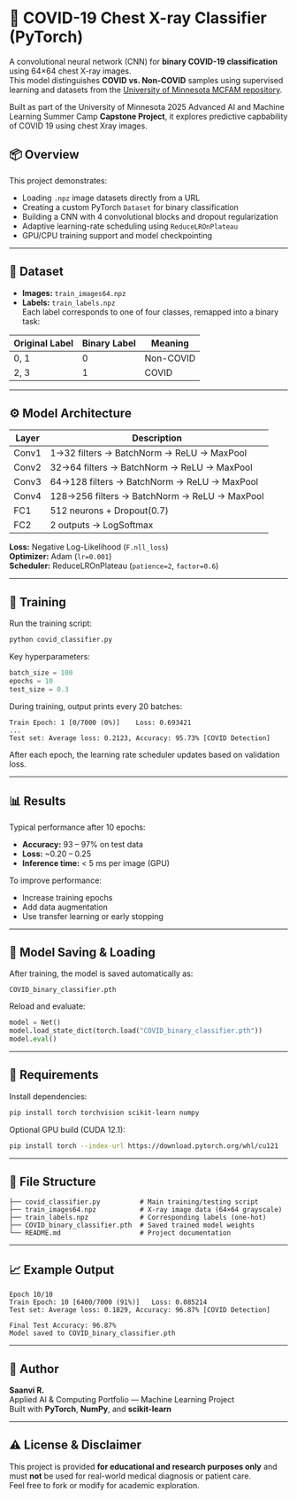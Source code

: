 # 🧠 COVID-19 Chest X-ray Classifier (PyTorch)

A convolutional neural network (CNN) for **binary COVID-19 classification** using 64×64 chest X-ray images.  
This model distinguishes **COVID vs. Non-COVID** samples using supervised learning and datasets from the [University of Minnesota MCFAM repository](http://www-users.math.umn.edu/~jwcalder/MCFAM/).

Built as part of the University of Minnesota 2025 Advanced AI and Machine Learning Summer Camp **Capstone Project**, it explores predictive capbability of COVID 19 using chest Xray images.



## 📦 Overview
This project demonstrates:
- Loading `.npz` image datasets directly from a URL  
- Creating a custom PyTorch `Dataset` for binary classification  
- Building a CNN with 4 convolutional blocks and dropout regularization  
- Adaptive learning-rate scheduling using `ReduceLROnPlateau`  
- GPU/CPU training support and model checkpointing  

---

## 🧩 Dataset
- **Images:** `train_images64.npz`  
- **Labels:** `train_labels.npz`  
Each label corresponds to one of four classes, remapped into a binary task:  

| Original Label | Binary Label | Meaning      |
|----------------|--------------|--------------|
| 0, 1           | 0            | Non-COVID    |
| 2, 3           | 1            | COVID        |

---

## ⚙️ Model Architecture
| Layer | Description |
|-------|--------------|
| Conv1 | 1→32 filters → BatchNorm → ReLU → MaxPool |
| Conv2 | 32→64 filters → BatchNorm → ReLU → MaxPool |
| Conv3 | 64→128 filters → BatchNorm → ReLU → MaxPool |
| Conv4 | 128→256 filters → BatchNorm → ReLU → MaxPool |
| FC1   | 512 neurons + Dropout(0.7) |
| FC2   | 2 outputs → LogSoftmax |

**Loss:** Negative Log-Likelihood (`F.nll_loss`)  
**Optimizer:** Adam (`lr=0.001`)  
**Scheduler:** ReduceLROnPlateau (`patience=2`, `factor=0.6`)  

---

## 🚀 Training
Run the training script:
```bash
python covid_classifier.py
```

Key hyperparameters:
```python
batch_size = 100
epochs = 10
test_size = 0.3
```

During training, output prints every 20 batches:
```
Train Epoch: 1 [0/7000 (0%)]	Loss: 0.693421
...
Test set: Average loss: 0.2123, Accuracy: 95.73% [COVID Detection]
```

After each epoch, the learning rate scheduler updates based on validation loss.

---

## 📊 Results
Typical performance after 10 epochs:
- **Accuracy:** 93 – 97% on test data  
- **Loss:** ~0.20 – 0.25  
- **Inference time:** < 5 ms per image (GPU)  

To improve performance:
- Increase training epochs  
- Add data augmentation  
- Use transfer learning or early stopping  

---

## 💾 Model Saving & Loading
After training, the model is saved automatically as:
```
COVID_binary_classifier.pth
```

Reload and evaluate:
```python
model = Net()
model.load_state_dict(torch.load("COVID_binary_classifier.pth"))
model.eval()
```

---

## 🧠 Requirements
Install dependencies:
```bash
pip install torch torchvision scikit-learn numpy
```

Optional GPU build (CUDA 12.1):
```bash
pip install torch --index-url https://download.pytorch.org/whl/cu121
```

---

## 📁 File Structure
```
├── covid_classifier.py          # Main training/testing script
├── train_images64.npz           # X-ray image data (64×64 grayscale)
├── train_labels.npz             # Corresponding labels (one-hot)
├── COVID_binary_classifier.pth  # Saved trained model weights
└── README.md                    # Project documentation
```

---

## 📈 Example Output
```
Epoch 10/10
Train Epoch: 10 [6400/7000 (91%)]	Loss: 0.085214
Test set: Average loss: 0.1829, Accuracy: 96.87% [COVID Detection]

Final Test Accuracy: 96.87%
Model saved to COVID_binary_classifier.pth
```

---

## 🧬 Author
**Saanvi R.**  
Applied AI & Computing Portfolio — Machine Learning Project  
Built with **PyTorch**, **NumPy**, and **scikit-learn**

---

## ⚠️ License & Disclaimer
This project is provided **for educational and research purposes only** and must **not** be used for real-world medical diagnosis or patient care.  
Feel free to fork or modify for academic exploration.
